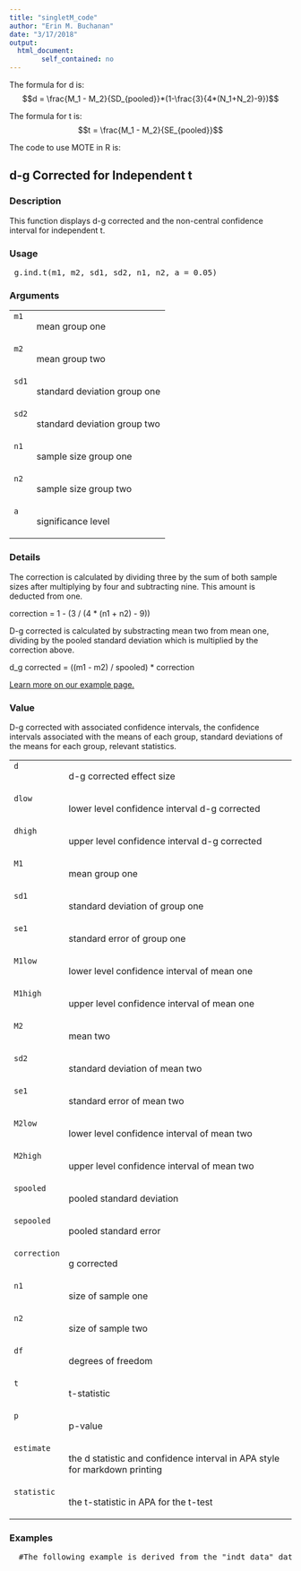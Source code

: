 ```yaml
---
title: "singletM_code"
author: "Erin M. Buchanan"
date: "3/17/2018"
output: 
  html_document:
        self_contained: no
---
```

 
The formula for d is: $$d = \frac{M_1 - M_2}{SD_{pooled}}*(1-\frac{3}{4*(N_1+N_2)-9})$$
 
The formula for t is: $$t = \frac{M_1 - M_2}{SE_{pooled}}$$
 
The code to use MOTE in R is: 
 

 
<h2>d-g Corrected for Independent t</h2>  <h3>Description</h3>  <p>This function displays d-g corrected and the non-central confidence interval for independent t. </p>   <h3>Usage</h3>  <pre> g.ind.t(m1, m2, sd1, sd2, n1, n2, a = 0.05) </pre>   <h3>Arguments</h3>  <table summary="R argblock"> <tr valign="top"><td><code>m1</code></td> <td> <p>mean group one</p> </td></tr> <tr valign="top"><td><code>m2</code></td> <td> <p>mean group two</p> </td></tr> <tr valign="top"><td><code>sd1</code></td> <td> <p>standard deviation group one</p> </td></tr> <tr valign="top"><td><code>sd2</code></td> <td> <p>standard deviation group two</p> </td></tr> <tr valign="top"><td><code>n1</code></td> <td> <p>sample size group one</p> </td></tr> <tr valign="top"><td><code>n2</code></td> <td> <p>sample size group two</p> </td></tr> <tr valign="top"><td><code>a</code></td> <td> <p>significance level</p> </td></tr> </table>   <h3>Details</h3>  <p>The correction is calculated by dividing three by the sum of both sample sizes after multiplying by four and subtracting nine. This amount is deducted from one. </p> <p>correction = 1 - (3 / (4 * (n1 + n2) - 9)) </p> <p>D-g corrected is calculated by substracting mean two from mean one, dividing by the pooled standard deviation which is multiplied by the correction above. </p> <p>d_g corrected = ((m1 - m2) / spooled) * correction </p> <p><a href="https://www.aggieerin.com/shiny-server/tests/indtg.html">Learn more on our example page.</a> </p>   <h3>Value</h3>  <p>D-g corrected with associated confidence intervals, the confidence intervals associated with the means of each group, standard deviations of the means for each group, relevant statistics. </p> <table summary="R valueblock"> <tr valign="top"><td><code>d</code></td> <td> <p>d-g corrected effect size</p> </td></tr> <tr valign="top"><td><code>dlow</code></td> <td> <p>lower level confidence interval d-g corrected</p> </td></tr> <tr valign="top"><td><code>dhigh</code></td> <td> <p>upper level confidence interval d-g corrected</p> </td></tr> <tr valign="top"><td><code>M1</code></td> <td> <p>mean group one</p> </td></tr> <tr valign="top"><td><code>sd1</code></td> <td> <p>standard deviation of group one</p> </td></tr> <tr valign="top"><td><code>se1</code></td> <td> <p>standard error of group one</p> </td></tr> <tr valign="top"><td><code>M1low</code></td> <td> <p>lower level confidence interval of mean one</p> </td></tr> <tr valign="top"><td><code>M1high</code></td> <td> <p>upper level confidence interval of mean one</p> </td></tr> <tr valign="top"><td><code>M2</code></td> <td> <p>mean two</p> </td></tr> <tr valign="top"><td><code>sd2</code></td> <td> <p>standard deviation of mean two</p> </td></tr> <tr valign="top"><td><code>se1</code></td> <td> <p>standard error of mean two</p> </td></tr> <tr valign="top"><td><code>M2low</code></td> <td> <p>lower level confidence interval of mean two</p> </td></tr> <tr valign="top"><td><code>M2high</code></td> <td> <p>upper level confidence interval of mean two</p> </td></tr> <tr valign="top"><td><code>spooled</code></td> <td> <p>pooled standard deviation</p> </td></tr> <tr valign="top"><td><code>sepooled</code></td> <td> <p>pooled standard error</p> </td></tr> <tr valign="top"><td><code>correction</code></td> <td> <p>g corrected</p> </td></tr> <tr valign="top"><td><code>n1</code></td> <td> <p>size of sample one</p> </td></tr> <tr valign="top"><td><code>n2</code></td> <td> <p>size of sample two</p> </td></tr> <tr valign="top"><td><code>df</code></td> <td> <p>degrees of freedom</p> </td></tr> <tr valign="top"><td><code>t</code></td> <td> <p>t-statistic</p> </td></tr> <tr valign="top"><td><code>p</code></td> <td> <p>p-value</p> </td></tr> <tr valign="top"><td><code>estimate</code></td> <td> <p>the d statistic and confidence interval in APA style for markdown printing</p> </td></tr> <tr valign="top"><td><code>statistic</code></td> <td> <p>the t-statistic in APA for the t-test</p> </td></tr> </table>   <h3>Examples</h3>  <pre>  #The following example is derived from the "indt_data" dataset, included #in the MOTE library.  #A forensic psychologist conducted a study to examine whether #being hypnotized during recall affects how well a witness #can remember facts about an event. Eight participants #watched a short film of a mock robbery, after which #each participant was questioned about what he or she had #seen. The four participants in the experimental group #were questioned while they were hypnotized. The four #participants in the control group recieved the same #questioning without hypnosis.      t.test(correctq ~ group, data = indt_data)  #You can type in the numbers directly, or refer to the dataset, #as shown below.      g.ind.t(m1 = 17.75, m2 = 23, sd1 = 3.30,            sd2 = 2.16, n1 = 4, n2 = 4, a = .05)      g.ind.t(17.75, 23, 3.30, 2.16, 4, 4, .05)      g.ind.t(mean(indt_data$correctq[indt_data$group == 1]),             mean(indt_data$correctq[indt_data$group == 2]),             sd(indt_data$correctq[indt_data$group == 1]),             sd(indt_data$correctq[indt_data$group == 2]),             length(indt_data$correctq[indt_data$group == 1]),             length(indt_data$correctq[indt_data$group == 2]),             .05)  #Contrary to the hypothesized result, the group that underwent hypnosis were #significantly less accurate while reporting facts than the control group #with a large effect size, t(6) = -2.66, p = .038, d_g = 1.64.  </pre>   </body></html> 
